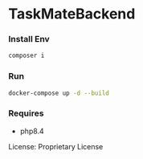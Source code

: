 # TaskMateBackend

### Install Env
```sh
composer i
```

### Run
```sh
docker-compose up -d --build
```

### Requires
* php8.4

License: Proprietary License
